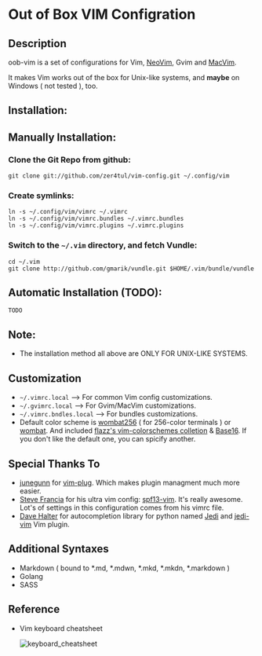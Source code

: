 # Out of Box VIM Configration

## Description
oob-vim is a set of configurations for Vim, [NeoVim][Neovim], Gvim and [MacVim].

It makes Vim works out of the box for Unix-like systems, and **maybe** on Windows ( not tested ), too.

## Installation:

## Manually Installation:

### Clone the Git Repo from github:
    git clone git://github.com/zer4tul/vim-config.git ~/.config/vim

### Create symlinks:

    ln -s ~/.config/vim/vimrc ~/.vimrc
    ln -s ~/.config/vim/vimrc.bundles ~/.vimrc.bundles
    ln -s ~/.config/vim/vimrc.plugins ~/.vimrc.plugins

### Switch to the `~/.vim` directory, and fetch Vundle:

    cd ~/.vim
    git clone http://github.com/gmarik/vundle.git $HOME/.vim/bundle/vundle

## Automatic Installation (TODO):

    TODO

## Note:

* The installation method all above are ONLY FOR UNIX-LIKE SYSTEMS.

## Customization

* `~/.vimrc.local` --> For common Vim config customizations.
* `~/.gvimrc.local` --> For Gvim/MacVim customizations.
* `~/.vimrc.bndles.local` --> For bundles customizations.
* Default color scheme is [wombat256][wombat256] ( for 256-color terminals ) or [wombat][wombat]. And included [flazz's vim-colorschemes colletion][flazz's vim-colorschemes colletion] & [Base16][Base16]. If you don't like the default one, you can spicify another.

## Special Thanks To
* [junegunn][junegunn] for [vim-plug][vim-plug]. Which makes plugin managment much more easier.
* [Steve Francia][Steve Francia] for his ultra vim config: [spf13-vim][spf13-vim]. It's really awesome. Lot's of settings in this configuration comes from his vimrc file.
* [Dave Halter][Dave Halter] for autocompletion library for python named [Jedi][Jedi] and [jedi-vim][jedi-vim] Vim plugin.

## Additional Syntaxes

* Markdown ( bound to \*.md, \*.mdwn, \*.mkd, \*.mkdn, \*.markdown )
* Golang
* SASS

## Reference
* Vim keyboard cheatsheet

  ![keyboard_cheatsheet](http://idarkside.org/images/vi-vim-cheat-sheet.svg)

[Neovim]:https://neovim.io
[MacVim]:http://macvim.org
[Base16]: https://github.com/chriskempson/base16-vim
[wombat256]: http://www.vim.org/scripts/script.php?script_id=2465
[wombat]: http://www.vim.org/scripts/script.php?script_id=1778
[flazz's vim-colorschemes colletion]: https://github.com/flazz/vim-colorschemes
[junegunn]: https://github.com/junegunn
[vim-plug]:https://github.com/junegunn/vim-plug
[Steve Francia]: http://spf13.com/
[spf13-vim]: https://github.com/spf13/spf13-vim
[Dave Halter]: http://jedidjah.ch
[Jedi]: https://github.com/davidhalter/jedi
[jedi-vim]: https://github.com/davidhalter/jedi-vim
